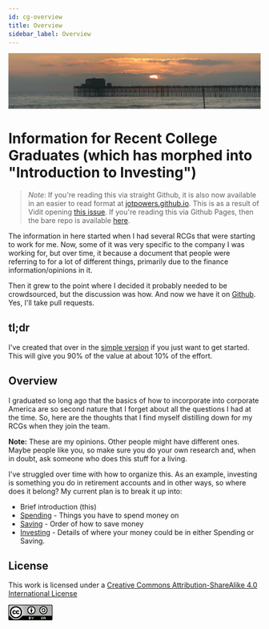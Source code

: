 ```yaml
---
id: cg-overview
title: Overview
sidebar_label: Overview
---
```

![Planning for your sunset](assets/beach_pano.jpg)

# Information for Recent College Graduates (which has morphed into "Introduction to Investing")

> *Note*:  If you're reading this via straight Github, it is also now available in an easier to read format at [jotpowers.github.io](https://jotpowers.github.io/ds/docs/introduction).  This is as a result of Vidit opening [this issue](https://github.com/jotpowers/College-Grads/issues/1). If you're reading this via Github Pages, then the bare repo is available [here](https://github.com/jotpowers/College-Grads).

The information in here started when I had several RCGs that were starting to work for me.  Now, some of it was very specific to the company I was working for, but over time, it because a document that people were referring to for a lot of different things, primarily due to the finance information/opinions in it.

Then it grew to the point where I decided it probably needed to be crowdsourced, but the discussion was how.  And now we have it on [Github](https://github.com/jotpowers/College-Grads).  Yes, I'll take pull requests.  

## tl;dr
I've created that over in the [simple version](simple.md) if you just want to get started.  This will give you 90% of the value at about 10% of the effort.

## Overview
I graduated so long ago that the basics of how to incorporate into corporate America are so second nature that I forget about all the questions I had at the time.  So, here are the thoughts that I find myself distilling down for my RCGs when they join the team.

**Note:** These are my opinions.  Other people might have different ones.  Maybe people like you, so make sure you do your own research and, when in doubt, ask someone who does this stuff for a living.

I've struggled over time with how to organize this.  As an example, investing is something you do in retirement accounts and in other ways, so where does it belong? My current plan is to break it up into:

* Brief introduction (this)
* [Spending](spending.md) - Things you have to spend money on
* [Saving](saving.md) - Order of how to save money
* [Investing](investing.md) - Details of where your money could be in either Spending or Saving.

## License

This work is licensed under a
[Creative Commons Attribution-ShareAlike 4.0 International License](https://creativecommons.org/licenses/by-nc-sa/4.0/)

![License image](assets/88x31.png)
